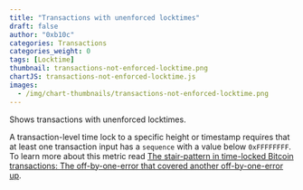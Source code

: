 ```yaml
---
title: "Transactions with unenforced locktimes"
draft: false
author: "0xb10c"
categories: Transactions
categories_weight: 0
tags: [Locktime]
thumbnail: transactions-not-enforced-locktime.png
chartJS: transactions-not-enforced-locktime.js
images:
  - /img/chart-thumbnails/transactions-not-enforced-locktime.png
---
```


Shows transactions with unenforced locktimes.
<!--more-->

A transaction-level time lock to a specific height or timestamp requires that at
least one transaction input has a `sequence` with a value below `0xFFFFFFFF`.
To learn more about this metric read
[The stair-pattern in time-locked Bitcoin transactions: The off-by-one-error that covered another off-by-one-error up](https://b10c.me/mempool-observations/1-locktime-stairs/).